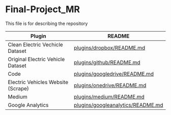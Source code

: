 # Final-Project_MR

This file is for describing the repository

| Plugin | README |
| ------ | ------ |
| Clean Electric Vechicle Dataset | [plugins/dropbox/README.md][PlDb] |
| Original Electric Vehicle Dataset | [plugins/github/README.md][PlGh] |
| Code | [plugins/googledrive/README.md][PlGd] |
| Electric Vehicles Website (Scrape) | [plugins/onedrive/README.md][PlOd] |
| Medium | [plugins/medium/README.md][PlMe] |
| Google Analytics | [plugins/googleanalytics/README.md][PlGa] |



[PlDb]: <https://github.com/Solrflr/Final-Project_MR/blob/main/Data/Cleaned_Electric.csv>
   [PlGh]: <https://www.kaggle.com/datasets/utkarshx27/electric-vehicle-population-data>
   [PlGd]: <https://github.com/joemccann/dillinger/tree/master/plugins/googledrive/README.md>
   [PlOd]: <https://afdc.energy.gov/vehicle-registration?>
   [PlMe]: <https://github.com/joemccann/dillinger/tree/master/plugins/medium/README.md>
   [PlGa]: <https://github.com/RahulHP/dillinger/blob/master/plugins/googleanalytics/README.md>

